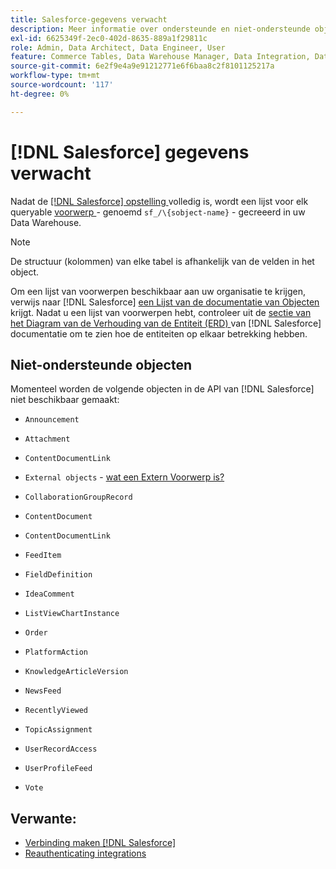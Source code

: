 ```yaml
---
title: Salesforce-gegevens verwacht
description: Meer informatie over ondersteunde en niet-ondersteunde objecten in Salesforce-gegevens.
exl-id: 6625349f-2ec0-402d-8635-889a1f29811c
role: Admin, Data Architect, Data Engineer, User
feature: Commerce Tables, Data Warehouse Manager, Data Integration, Data Import/Export
source-git-commit: 6e2f9e4a9e91212771e6f6baa8c2f8101125217a
workflow-type: tm+mt
source-wordcount: '117'
ht-degree: 0%

---
```


# [!DNL Salesforce] gegevens verwacht

Nadat de [[!DNL Salesforce]  opstelling ](../integrations/salesforce.md) volledig is, wordt een lijst voor elk queryable [ voorwerp ](https://developer.salesforce.com/docs/atlas.en-us.object_reference.meta/object_reference/sforce_api_objects_concepts.htm) - genoemd `sf_/\{sobject-name}` - gecreeerd in uw Data Warehouse.

>[!NOTE]
>
>De structuur (kolommen) van elke tabel is afhankelijk van de velden in het object.

Om een lijst van voorwerpen beschikbaar aan uw organisatie te krijgen, verwijs naar [!DNL Salesforce] [ een Lijst van de documentatie van Objecten ](https://developer.salesforce.com/docs/atlas.en-us.api_rest.meta/api_rest/dome_describeGlobal.htm) krijgt. Nadat u een lijst van voorwerpen hebt, controleer uit de [ sectie van het Diagram van de Verhouding van de Entiteit (ERD) ](https://developer.salesforce.com/docs/atlas.en-us.object_reference.meta/object_reference/sforce_api_erd_knowledge.htm) van [!DNL Salesforce] documentatie om te zien hoe de entiteiten op elkaar betrekking hebben.

## Niet-ondersteunde objecten

Momenteel worden de volgende objecten in de API van [!DNL Salesforce] niet beschikbaar gemaakt:

* `Announcement`
* `Attachment`
* `ContentDocumentLink`
* `External objects` - [ wat een Extern Voorwerp is?](https://developer.salesforce.com/docs/atlas.en-us.object_reference.meta/object_reference/sforce_api_objects_external_objects.htm)
* `CollaborationGroupRecord`
* `ContentDocument`
* `ContentDocumentLink`
* `FeedItem`
* `FieldDefinition`
* `IdeaComment`
* `ListViewChartInstance`
* `Order`
* `PlatformAction`

* `KnowledgeArticleVersion`
* `NewsFeed`
* `RecentlyViewed`
* `TopicAssignment`
* `UserRecordAccess`
* `UserProfileFeed`
* `Vote`

## Verwante:

* [Verbinding maken  [!DNL Salesforce]](../integrations/salesforce.md)
* [ Reauthenticating integrations ](https://experienceleague.adobe.com/docs/commerce-knowledge-base/kb/how-to/mbi-reauthenticating-integrations.html)
